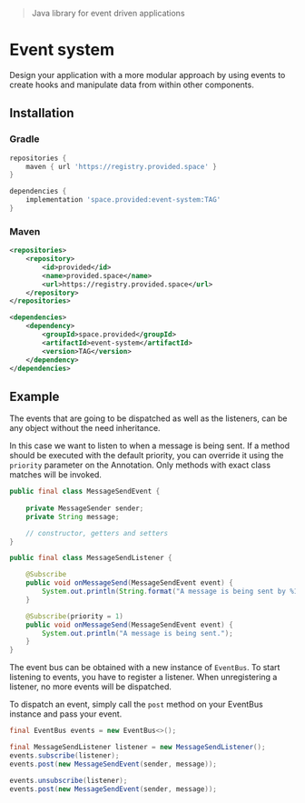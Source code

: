 > Java library for event driven applications

# Event system

Design your application with a more modular approach by using events to create hooks and manipulate data from within other components.

## Installation

### Gradle
```groovy
repositories {
    maven { url 'https://registry.provided.space' }
}

dependencies {
    implementation 'space.provided:event-system:TAG'
}
```

### Maven
```xml
<repositories>
    <repository>
        <id>provided</id>
        <name>provided.space</name>
        <url>https://registry.provided.space</url>
    </repository>
</repositories>

<dependencies>
    <dependency>
        <groupId>space.provided</groupId>
        <artifactId>event-system</artifactId>
        <version>TAG</version>
    </dependency>
</dependencies>
```

## Example

The events that are going to be dispatched as well as the listeners, can be any object without the need inheritance.

In this case we want to listen to when a message is being sent. If a method should be executed with the default priority, you can override it using the `priority` parameter on the Annotation. Only methods with exact class matches will be invoked.
```java
public final class MessageSendEvent {
    
    private MessageSender sender;
    private String message;

    // constructor, getters and setters
}

public final class MessageSendListener {

    @Subscribe
    public void onMessageSend(MessageSendEvent event) {
        System.out.println(String.format("A message is being sent by %1$s.", event.getSender().getUUID()));
    }

    @Subscribe(priority = 1)
    public void onMessageSend(MessageSendEvent event) {
        System.out.println("A message is being sent.");
    }
}
```

The event bus can be obtained with a new instance of `EventBus`. To start listening to events, you have to register a listener. When unregistering a listener, no more events will be dispatched.

To dispatch an event, simply call the `post` method on your EventBus instance and pass your event.
```java
final EventBus events = new EventBus<>();

final MessageSendListener listener = new MessageSendListener();
events.subscribe(listener);
events.post(new MessageSendEvent(sender, message));

events.unsubscribe(listener);
events.post(new MessageSendEvent(sender, message));
```